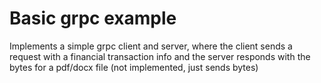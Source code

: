 # Basic grpc example
Implements a simple grpc client and server, where the client sends a request with a financial transaction info and the server responds with the bytes for a pdf/docx file (not implemented, just sends bytes)